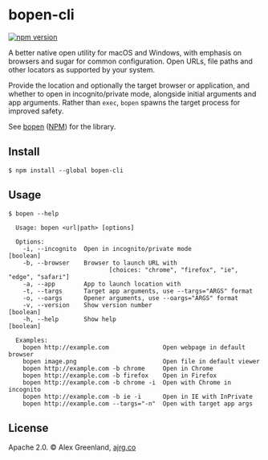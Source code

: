 # bopen-cli

[![npm version](https://badge.fury.io/js/bopen-cli.svg)](https://www.npmjs.com/package/bopen-cli)

A better native open utility for macOS and Windows, with emphasis on browsers and sugar for common configuration. Open URLs, file paths and other locators as supported by your system. 

Provide the location and optionally the target browser or application, and whether to open in incognito/private mode, alongside initial arguments and app arguments. Rather than `exec`, `bopen` spawns the target process for improved safety.

See [bopen](https://github.com/alexgreenland/bopen) ([NPM](https://www.npmjs.com/package/bopen)) for the library.

## Install

```
$ npm install --global bopen-cli
```

## Usage

```
$ bopen --help

  Usage: bopen <url|path> [options]

  Options:
    -i, --incognito  Open in incognito/private mode                      [boolean]
    -b, --browser    Browser to launch URL with
                            [choices: "chrome", "firefox", "ie", "edge", "safari"]
    -a, --app        App to launch location with
    -t, --targs      Target app arguments, use --targs="ARGS" format
    -o, --oargs      Opener arguments, use --oargs="ARGS" format
    -v, --version    Show version number                                 [boolean]
    -h, --help       Show help                                           [boolean]

  Examples:
    bopen http://example.com               Open webpage in default browser
    bopen image.png                        Open file in default viewer
    bopen http://example.com -b chrome     Open in Chrome
    bopen http://example.com -b firefox    Open in Firefox
    bopen http://example.com -b chrome -i  Open with Chrome in incognito
    bopen http://example.com -b ie -i      Open in IE with InPrivate
    bopen http://example.com --targs="-n"  Open with target app args
```

## License

Apache 2.0. © Alex Greenland, [ajrg.co](http://ajrg.co/)
